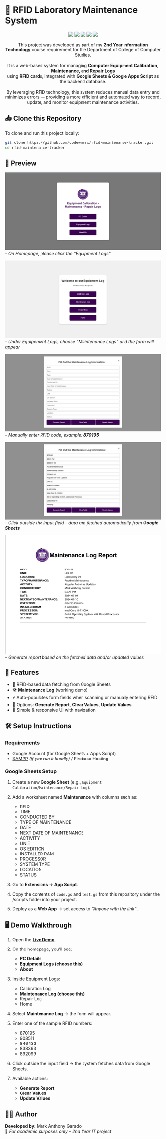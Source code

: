 # 🔐 RFID Laboratory Maintenance System  

<p align="center">
  <img src="https://img.shields.io/badge/PHP-777BB4?style=for-the-badge&logo=php&logoColor=white"/>
  <img src="https://img.shields.io/badge/JavaScript-323330?style=for-the-badge&logo=javascript&logoColor=F7DF1E"/>
  <img src="https://img.shields.io/badge/Google%20Sheets-34A853?style=for-the-badge&logo=googlesheets&logoColor=white"/>
  <img src="https://img.shields.io/badge/Google%20Apps%20Script-4285F4?style=for-the-badge&logo=google&logoColor=white"/>
  <img src="https://img.shields.io/badge/Firebase-FFCA28?style=for-the-badge&logo=firebase&logoColor=black"/>
</p>

<p align="center">
  This project was developed as part of my <b>2nd Year Information Technology</b> course requirement for the Department of College of Computer Studies.<br><br>
  It is a web-based system for managing <b>Computer Equipment Calibration, Maintenance, and Repair Logs</b><br>
  using <b>RFID cards</b>, integrated with <b>Google Sheets & Google Apps Script</b> as the backend database.<br><br>
  By leveraging RFID technology, this system reduces manual data entry and minimizes errors — providing a more 
  efficient and automated way to record, update, and monitor equipment maintenance activities.
</p>

## 📥 Clone this Repository  

To clone and run this project locally:  

```bash
git clone https://github.com/codewmarx/rfid-maintenance-tracker.git
cd rfid-maintenance-tracker
```
## 📸 Preview

![Homepage](img/homepage.jpg)  
*- On Homepage, please click the "Equipment Logs"*

![Equipment Logs](/img/equipment-logs.jpg)  
*- Under Equipement Logs, choose "Maintenance Logs" and the form will appear*

![Before](img/before-field.jpg)  
*- Manually enter RFID code, example: **870195***

![After](img/after-field.jpg)  
*- Click outside the input field - data are fetched automatically from **Google Sheets***

![Repor](img/report-logs.jpg)  
*- Generate report based on the fetched data and/or updated values*


## 🚀 Features  
- 📡 RFID-based data fetching from Google Sheets  
- 🛠️ **Maintenance Log** (working demo)  
- ⚡ Auto-populates form fields when scanning or manually entering RFID  
- 📝 Options: **Generate Report**, **Clear Values**, **Update Values**  
- 📱 Simple & responsive UI with navigation  

## 🛠️ Setup Instructions  

### Requirements  
- Google Account (for Google Sheets + Apps Script)  
- [XAMPP](https://www.apachefriends.org/) *(if you run it locally)* / Firebase Hosting

### Google Sheets Setup  
1. Create a new **Google Sheet** (e.g., `Equipment Calibration/Maintenance/Repair Log`).  
2. Add a worksheet named **Maintenance** with columns such as:  
   - RFID  
   - TIME  
   - CONDUCTED BY  
   - TYPE OF MAINTENANCE  
   - DATE
   - NEXT DATE OF MAINTENANCE  
   - ACTIVITY
   - UNIT
   - OS EDITION
   - INSTALLED RAM
   - PROCESSOR
   - SYSTEM TYPE
   - LOCATION
   - STATUS

3. Go to **Extensions → App Script**.  
4. Copy the contents of `code.gs` and `test.gs` from this repository under the /scripts folder into your project.  
5. Deploy as a **Web App** → set access to *“Anyone with the link”*.  

## 🖥️ Demo Walkthrough  

1. Open the **[Live Demo](https://marko-738c2.firebaseapp.com/)**.  
2. On the homepage, you’ll see:  
   - **PC Details**  
   - **Equipment Logs (choose this)**  
   - **About**  
3. Inside Equipment Logs:  
   - Calibration Log 
   - **Maintenance Log (choose this)**  
   - Repair Log
   - Home  
4. Select **Maintenance Log** → the form will appear.  
5. Enter one of the sample RFID numbers:  
   - 870195
   - 908511
   - 846433
   - 838363
   - 892099

6. Click outside the input field → the system fetches data from Google Sheets.  
7. Available actions:  
   - **Generate Report**  
   - **Clear Values**  
   - **Update Values**  

## 👨‍💻 Author  

**Developed by:** Mark Anthony Garado  
📌 *For academic purposes only – 2nd Year IT project*  
